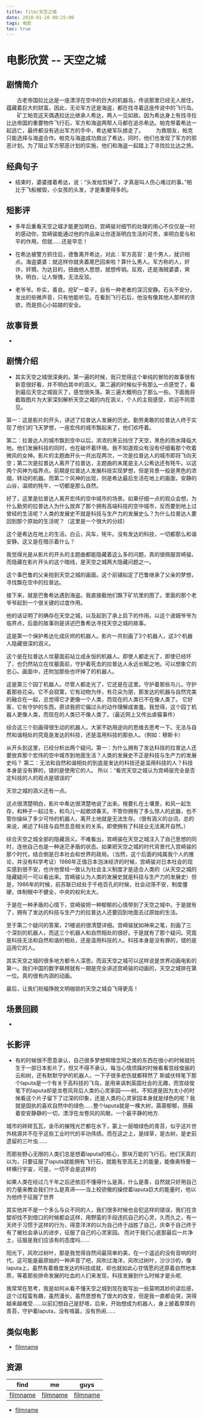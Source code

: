 ```yaml
---
title: film/天空之城
date: 2018-01-20 00:25:00
tags: 电影
toc: true
---
```


# 电影欣赏 -- 天空之城

## 剧情简介

　　古老帝国拉比达是一座漂浮在空中的巨大的机器岛，传说那里已经无人居住，蕴藏着巨大的财富。因此，无论军方还是海盗，都在找寻着这座传说中的飞行岛。 
　　矿工帕克这天偶遇拉达比继承人希达，两人一见如故。因为希达身上有找寻拉比达帝国的重要物件飞行石，军方和海盗两帮人马都在追杀希达。帕克带着希达一起逃亡，最终都没有逃出军方的手中，希达被军队掳走了。 
　　为救朋友，帕克只能选择与海盗合作。帕克与海盗成功救出了希达，同时，他们也发现了军方的邪恶计划。为了阻止军方邪恶计划的实施，他们和海盗一起踏上了寻找拉比达之旅。

<!-- more -->

## 经典句子

- 结束时，婆婆搂着希达，说：“头发给剪掉了，才真是叫人伤心难过的事。”相比于飞船被毁，小女孩的头发，才是重要得多的。

## 短影评

- 多年后重看天空之城才能更加明白，宫崎骏对细节的处理的用心不仅仅是一时的感动你，宫崎骏能通过他的作品来让你逐渐明白生活的可贵，来明白爱与和平的作用。但就……还是早恋！

- 在希达被警方抓住后，德鲁离开希达，对此：军方高官：是个男人，就识相点。海盗婆婆：就这样你就夹着尾巴回来啦？算什么男人。军方称的人，奸诈，奸猾。为达目的，扭曲他人思想，就想传销。反观，还是海贼婆婆，爽快，明白，让人惭愧，无法反驳。

- 老爷爷。朴实，善良。挖矿一辈子，自有一种老者的深沉安静。石头不安分，发出的些微声音，只有他能听见。在看到飞行石后，他没有像其他人那样的贪欲，而是担心小姑娘的安全。

## 故事背景

-

## 剧情介绍

- 其实天空之城很深奥的。第一遍的时候，我只觉得这个单纯的冒险的故事很有新意很好看，并不明白其中的涵义。第二遍的时候似乎有那么一点感觉了，看到最后天空之城毁灭了，感觉很失落。第三遍大概明白了那么一些。下面我将截取图片为大家深刻解析天空之城的内在涵义，个人的主观感受，欢迎不同意见。

第一：这是影片的开头，讲述了拉普达人发展的历史。勤劳勇敢的拉普达人终于实现了他们的飞天梦想，一座宏伟的城市飘起来了，他们欢呼着。

第二：拉普达人的城市飘到空中以后，浓浓的黑云挡住了天空，黑色的雨水降临大地。他们发展科技的同时，也在破坏着环境。我不知道观众有没有仔细看那个吹着微风的女神。影片的主题曲开头一共出现两次，一次是拉普达人的城市即将飞向天空；第二次是拉普达人离开了拉普达，主题曲的末尾是主人公希达还有牦牛。以这两个风神为临界点。前期是拉普达人发展科技实现梦想，但是背景一般是黑色的浓烟，转动的机器。而第二个风神的出现，则是希达最后生活在地上的画面，安静的山谷，温顺的牦牛，一切都是那么自然。

好了，这里是拉普达人离开宏伟的空中城市的场景。如果仔细一点的观众会想，为什么勤劳的拉普达人为什么放弃了那个拥有高端科技的空中城市，反而要到地上过曾经的生活呢？人类的发展史不就是科技与生产力的发展史么？为什么拉普达人要回到那个原始的生活呢？（这里是一个很大的分歧）

这个是希达在地上的生活。白云，风车，牦牛。没有发达的科技，一切都那么和谐安静。这又是在暗示着什么？

我觉得光是从影片的开头的主题曲都能隐藏着这么多的问题，真的很佩服宫崎骏。而隐藏在影片开头的这个暗线，是天空之城两大隐藏问题之一。

这个事巴鲁的父亲拍到天空之城的画面。这个前铺拟定了巴鲁继承了父亲的梦想，寻找飘在空中的拉普达。

接下来，就是巴鲁希达遇到海盗。我直接截他们飘下矿坑里的图了。里面的那个老爷爷起到一个很关键的过度作用。

他的话证明了的确存在天空之城，以及起到了承上启下的作用。以这个波姆爷爷为临界点，后面的故事则是讲述巴鲁希达寻找天空之城的故事。


这是第一个保护希达化成灰烬的机器人。影片一共刻画了3个机器人，这3个机器人隐藏很深的涵义。

这个是在拉普达人坟墓面前站立成永恒的机器人。即使人都走光了，即使已经坏了，也仍然站立在坟墓面前，守护着死去的拉普达人永远长眠之地。可以想象它的忠心。画面中，还附加那些也坏掉了的机器人。

这是第三个园丁机器人。尽管人都走光了，它还是在这里。守护着那些鸟儿，守护着那些花朵。它不会寂寞，它有动物为伴，有花朵为朋，那发达的机器与自然完美的融合在一起，总觉得它才更像一个人类，而现在的人类已不在像人类了。
它好客，它有守护的东西，原谅我把它偏过头的动作理解成害羞。我觉得，这个园丁机器人更像人类，而现在的人类已不像人类了。（最近网上又传出虐猫事件）

综合这三个刻画得很生动的机器人。大家不妨用逆向的思维去思考一下。无法与自然和谐相处的究竟是发达的科技，还是滥用科技的那些人。（例如：穆斯卡）

从开头到这里，已经分析出两个疑问。第一：为什么拥有了发达科技的拉普达人还要放弃那个宏伟的空中城市到地面生活？人类的发展史不正是科技与生产力的发展史吗？
第二：无法和自然和谐相处的到底是发达的科技还是滥用科技的人？科技本身是没有罪的，错的是使用它的人。
所以：“看完天空之城认为宫崎骏完全是否定科技的人的观点是错误的”

天空之城的涵义还有一点。

这点很清楚明白，影片中希达很清楚地说了出来。根要扎在土壤里，和风一起生存，和种子一起过冬，和鸟儿一起歌颂春天。不管你拥有了多么惊人的武器，也不管你操纵了多少可怜的机器人，离开土地就是无法生存。（很有涵义的台词，总的来说，阐述了科技与自然息息相关的关系，即使拥有了科技业无法离开自然。）

综合天空之城全部的隐藏涵义。不难看出，宫崎骏在天空之城注入了自己思想的同时，连他自己也是一种迷茫矛盾的状态。如果把天空之城的时代背景代入宫崎骏的那个时代，结合倒是日本社会和世界的政局。（当然，这个后面的纯属我个人的推论，并没有科学考证）1986年正值日本泡沫经济的时候，宫崎骏对日本社会的现实感到很不安，也许他曾经一致认为社会主义制度才是适合人类的（从天空之城的隐藏疑问一可以看出来。宫崎骏认为人类的发展史就是科技与生产力的发展史）但是，1986年的时候，前苏联已经处于千疮百孔的时候，社会动荡不安，制度僵硬，体制眼中不健全，中央的权利太大。

于是在一种矛盾的心情下，宫崎骏把一种郁郁的心情带到了天空之城中。于是就有了，拥有了发达的科技与生产力的拉普达人还要回到地面去过原始的生活。

至于第二个疑问的答案，21楼说的很清楚详细。宫崎骏犹如神来之笔，刻画了三个深刻的机器人，而这三个机器人和自然相处的很好。于是就有了那个疑问。究竟是科技无法和自然和谐的相处，还是滥用科技的人。科技本身是没有罪的，错的是运用它的人。

其实天空之城的很多地方都令人深思。而且天空之城可以这样说是世界动画电影的第一。我们中国的数字飙榜就有一期是完全讲述宫崎骏的动画的，天空之城排在第一位。真的很有内涵的动画。

最后，让我们祝福挣脱文明枷锁的天空之城会飞得更高！


## 场景回顾

- 

## 长影评

- 有的时候很不愿意承认，自己很多梦想啊理念阿之类的东西在很小的时候就托生于一部日本影片了，但又不得不承认，每当心情烦躁的时候看看宫歧俊画的云和树，还有默默守护的机器人，一下子很多悲伤就都释然了
斯威伏特笔下那个laputa是一个有关于高科技的飞岛，是用来讽刺英国社会的无趣，而宫歧俊笔下的laputa却是龙卷风背后人类的心灵家园——树。不知道是因为太小的时候看这个片子留下了过深的印象，还是人类的心灵家园本身就是绿色的呢？我就是固执的喜欢自然中的绿色……整个laputa就是一棵大树，蓊蓊郁郁，荫蔽着安安静静的一切，漂浮在龙卷风的风眼，一个最平静的地方.

城市的砖砖瓦瓦，金币的摧残光芒都在水下，蒙上一层暗绿色的青苔，似乎这片世外桃源并不在乎这些工业时代的丰功伟绩。而在这之上，是绿草，是古树，是史前遗留的三叶虫……

而那些野心无限的人类们总是想着laputa的核心，那块万能的飞行石。他们天真的以为，只要征服了laputa就能拥有飞行石，就能有至高无上的能量，能像奥特曼一样横行宇宙，可是，一切不会是这样的

如果人类在经过几千年之后还依旧不懂得什么是真，什么是善，自然就只好用自己的力量来教会我们什么是真谛——当上校骄傲的操控着laputa巨大的能量时，他以为他终于征服了世界

其实他并不是一个多么与众不同的人，我们很多时候也会犯这样的错误，我们在贪婪却找不到借口的时候都会这样，用野蛮的手段违抗自己的心灵，久而久之，有一天终于习惯于这样的行为，得意洋洋的以为自己终于战胜了自己，庆幸于自己终于有了被社会承认的进步，征服了自己的心灵家园。
而对于我们心底那最后一片净土，征服是我们应该有的态度吗……

阳光下，风吹过树叶，那是我觉得自然间最简单的美，在一个遥远的没有音响的时代，这可能是最原始的一种声音了吧，风吹过海洋，风吹过树叶，沙沙沙的，像laputa上，虽然有着极度发达的科技成就，却也就如此心甘情愿的还原着自然地本质，等着那些拼命发展的吐血的人们来发现，科技发展到什么时候才是头呢.

我常常在思考，我是如何从看不懂天空之城到现在能写出一些莫明其妙的读后感，这个过程蛮有趣，虽然漫长，虽然思想有了很大的改变，但是我一直都会哭，哭得越来越难受……以前幻想自己是舒塔，后来，开始想成为机器人，身上披着厚厚的青苔，守护着laputa，没有喧嚣，没有热闹……

## 类似电影

- [filmname](http://blog.leanote.com/freewalk "filmname")

## 资源 

|      find      |       me       |      guys      |
|:--------------:|:--------------:|:--------------:|
|[filmname](http://123 "filmname")|[filmname](http://123 "filmname")|[filmname](http://123 "filmname")|    

- [filmname](http://blog.leanote.com/freewalk "filmname")
